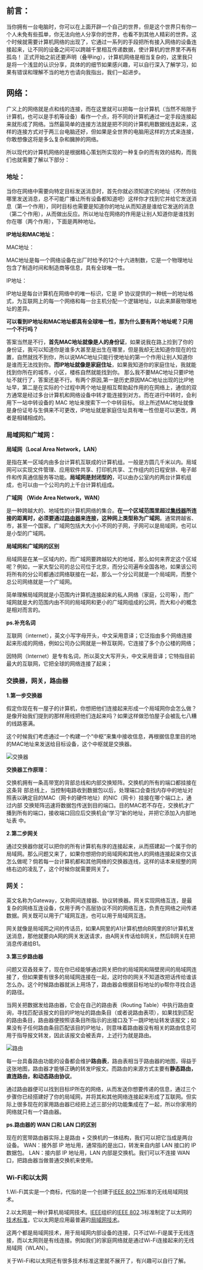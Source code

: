 ## 前言：

当你拥有一台电脑时，你可以在上面开辟一个自己的世界，但是这个世界只有你一个人未免有些孤单，你无法向他人分享你的世界，也看不到其他人精彩的世界。这个时候就需要计算机网络的出现了，它通过一系列的手段把所有接入网络的设备连接起来，让不同的设备之间可以跨越千里相互传递数据，使计算机的世界里不再有孤岛！
正式开始之前还要声明（叠甲ing），计算机网络是相当复杂的，这里我只是将一个浅显的认识分享，具体的的细节如果感兴趣，可以自行深入了解学习，如果有错误和理解不当的地方也请向我指出，我们一起进步。

## 网络：

广义上的网络就是点和线的连接，而在这里就可以把每一台计算机（当然不局限于计算机，也可以是手机等设备）看作一个点，将不同的计算机通过一定手段连接起来就形成了网络。当然最简单的连接方法就是把不同的计算机用数据线连起来，这样的连接方式对于两三台电脑还好，但如果是全世界的电脑用这样的方式来连接，你敢想像这将是多么复杂和臃肿的网络。

所以现代的计算机网络的是根据精心策划所实现的一种复杂的而有效的结构，而我们也就需要了解以下部分：

### 地址：

当你在网络中需要向特定目标发送消息时，首先你就必须知道它的地址（不然你往哪里发送消息，总不可能广播让所有设备都知道吧）这样你才找到它并给它发送消息（第一个作用），同时目标也需要是知道你的地址从而知道是谁给它发送的消息（第二个作用），从而做出反应。所以地址在网络的作用是让别人知道你是谁找到你在哪（两个作用），下面是两种地址。

**IP地址和MAC地址：**

MAC地址：

MAC地址是每一个网络设备在出厂时给予的12个十六进制数，它是一个物理地址包含了制造时间和制造商等信息，具有全球唯一性。

IP地址：

IP地址是每台计算机在网络中的唯一标识，它是 IP 协议提供的一种统一的地址格式，为互联网上的每一个网络和每一台主机分配一个逻辑地址，以此来屏蔽物理地址的差异。

**可以看到IP地址和MAC地址都具有全球唯一性，那为什么要有两个地址呢？只用一个不行吗？**

答案当然是不行，**首先MAC地址就像是人的身份证**，如果说我在路上捡到了你的身份证，我可以知道你是谁多大甚至是出生在哪里，但是我却无法知道你现在的位置，自然就找不到你，所以说MAC地址只能行使地址的第一个作用让别人知道你是谁而无法找到你。**而IP地址就像是家庭住址**，如果我知道你的家庭住址，我就能找到你所在的城市，小区，楼栋自然就能找到你。
那么我不要MAC地址只要IP地址不就行了，答案还是不行。有两个原因,第一是历史原因MAC地址出现的比IP地址早，第二是在实际的个过程中两个地址是相互帮助起作用的在网络上，通信的双方通常是经过多台计算机和网络设备中转才能连接到对方。而在进行中转时，会利用下一站中转设备的 MAC 地址来搜索下一个中转目标。
综上所述MAC地址就像是身份证号与生俱来不可更改，IP地址就是家庭住址具有唯一性但是可以更改，两者是相辅相成的。

### 局域网和广域网：

**局域网（Local Area Network，LAN）**

是指在某一区域内由多台计算机互联成的计算机组。一般是方圆几千米以内。局域网可以实现文件管理、应用软件共享、打印机共享、工作组内的日程安排、电子邮件和传真通信服务等功能。**局域网是封闭型的**，可以由办公室内的两台计算机组成，也可以由一个公司内的上千台计算机组成。

**广域网 （Wide Area Network，WAN）**

是一种跨越大的、地域性的计算机网络的集合。**在一个区域范围里超过[集线器](https://baike.baidu.com/item/%E9%9B%86%E7%BA%BF%E5%99%A8/0?fromModule=lemma_inlink)所连接的距离时，必须要通过[路由器](https://baike.baidu.com/item/%E8%B7%AF%E7%94%B1%E5%99%A8/108294?fromModule=lemma_inlink)来连接，这种网上类型称为广域网**。通常跨越省、市，甚至一个国家。广域网包括大大小小不同的子网，子网可以是局域网，也可以是小型的广域网。

**局域网和广域网的区别**

局域网是在某一区域内的，而广域网要跨越较大的地域，那么如何来界定这个区域呢？例如，一家大型公司的总公司位于北京，而分公司遍布全国各地，如果该公司将所有的分公司都通过网络联接在一起，那么一个分公司就是一个局域网，而整个总公司网络就是一个广域网。

简单理解局域网就是小范围内计算机连接起来的私人网络（家庭，公司等），而广域网就是大的范围内由不同的局域网和更小的广域网组成的公网，而大和小的概念是相对而言的。

**ps.补充名词**

互联网（internet），英文小写字母开头，中文采用意译；它泛指由多个网络连接起来形成的网络，例如公司办公网就是一种互联网，它连接了多个办公楼的网络；

因特网（Internet）是专有名词，所以英文大写开头，中文采用音译；它特指目前最大的互联网，它把全球的网络连接了起来；

### 交换器，网关，路由器

**1.第一步交换器**

假定你现在有一屋子的计算机，你想把他们连接起来形成一个局域网你会怎么做？是像开始我们提到的那样用线把他们连起来吗？如果这样做恐怕屋子会被乱七八糟的线路塞满。

这个时候我们考虑通过一个构建一个“中枢”来集中接收信息，再根据信息里目的地的MAC地址来发送给目标设备，这个中枢就是交换器。

![交换器](./Picture/交换器.png)



**交换器工作原理：**

交换机拥有一条高带宽的背部总线和内部交换矩阵。交换机的所有的端口都挂接在这条背 部总线上，当控制电路收到数据包以后，处理端口会查找内存中的地址对照表以确定目的MAC（网卡的硬件地址）的NIC（网卡）挂接在哪个端口上，通过内部 交换矩阵迅速将数据包传送到目的端口。目的MAC若不存在，交换机才广播到所有的端口，接收端口回应后交换机会“学习”新的地址，并把它添加入内部地址表 中。

**2.第二步网关**

通过交换器你就可以把你的所有计算机有序的连接起来，从而搭建起一个属于你的局域网。那么问题又来了，如果你想把你的局域网和其他人的网络连接起来你又该怎么做呢？倘若每一台计算机都和其他网络的交换器连线，这样的话本来规整的网络右边的凌乱了，这个时候你就需要网关了。

### 网关：

英文名称为Gateway，又称网间连接器、协议转换器。网关实现网络互连，是最复杂的网络互连设备，仅用于两个高层协议不同的网络互连，负责在网络之间传递数据。网关既可以用于广域网互连，也可以用于局域网互连。

网关就像是局域网之间的传话员，如果A网里的A1计算机想向B网里的B1计算机发送消息，那他就要向A网的网关发送请求，由A网关传话给B网关，然后B网关在把消息传递给B1。

**3.第三步路由器**

问题又双叒叕来了，现在你已经能够通过网关把你的局域网和隔壁房间的局域网连接了，但如果要有很多的局域网连接在一起，这时你的网关不知道改把话传给谁该怎么办。这个时候路由器就派上用场了，路由器会根据目标地址的ip帮你寻找合适的路径。

当网关把数据发给路由器，它会在自己的路由表（Routing Table）中执行路由查询，寻找匹配该报文的目的IP地址的路由条目（或者说路由表项），如果找到匹配的路由条目，路由器便按照该条目所指示的出接口及下一跳IP地址转发该报文；如果没有子任何路由条目匹配该目的IP地址，则意味着路由器没有相关的路由信息可用于指导报文转发，因此该报文会被丢弃，上述行为就是路由。

![路由](./Picture/路由.png)

每一台具备路由功能的设备都会维护**路由表**，路由表相当于路由器的地图，得益于这张地图，路由器才能够正确的转发IP报文。而路由的来源方式主要有**静态路由，直连路由，和动态路由协议**。

通过路由器便可以找到目标IP所在的网络，从而发送你想要传递的信息，通过三个步骤你已经搭建好了你的局域网，并将其和其他网络连接起来形成了互联网。但实际上很多现在的家用路由器已经把上述三部分的功能集成在了一起，所以你家用的网络就只有一个路由器。

**ps.路由器的 WAN 口和 LAN 口的区别**

现在的宽带路由器实际上是路由 + 交换机的一体结构，我们可以把它当成是两台设备。 WAN：接外部 IP 地址用，通常指的是出口，转发来自内部 LAN 接口的 IP 数据包。 LAN：接内部 IP 地址用，LAN 内部是交换机。我们可以不连接 WAN 口，把路由器当做普通交换机来使用。



### Wi-Fi和以太网

1.Wi-Fi其实是一个商标，代指的是一个创建于[IEEE 802.11](https://baike.baidu.com/item/IEEE%20802.11/8447947?fromModule=lemma_inlink)标准的无线局域网技术。

2.以太网是一种计算机局域网技术。[IEEE](https://baike.baidu.com/item/IEEE/150905?fromModule=lemma_inlink)组织的[IEEE 802](https://baike.baidu.com/item/IEEE%20802/6808672?fromModule=lemma_inlink).3标准制定了以太网的[技术标准](https://baike.baidu.com/item/%E6%8A%80%E6%9C%AF%E6%A0%87%E5%87%86/237984?fromModule=lemma_inlink)，它以太网是应用最普遍的[局域网技术](https://baike.baidu.com/item/%E5%B1%80%E5%9F%9F%E7%BD%91%E6%8A%80%E6%9C%AF/2597024?fromModule=lemma_inlink)。

这两个都是局域网技术，用于局域网内部设备的连接，只不过Wi-Fi是属于无线连接，而以太网则是有线连接。例如我们的家庭网络就是通过Wi-Fi连接起来的无线局域网（WLAN）。

关于Wi-Fi和以太网还有很多技术标准这里就不展开了，有兴趣可以自行了解。



















